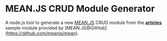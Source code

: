 # MEAN.JS CRUD Module Generator

A node.js tool to generate a new [MEAN.JS](http://meanjs.org/) CRUD module from the 
[**articles**](https://github.com/meanjs/mean/tree/master/modules/articles) sample module
provided by [MEAN.JS@GitHub] (https://github.com/meanjs/mean).